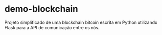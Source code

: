 # demo-blockchain
Projeto simplificado de uma blockchain bitcoin escrita em Python utilizando Flask para a API de comunicação entre os nós.
